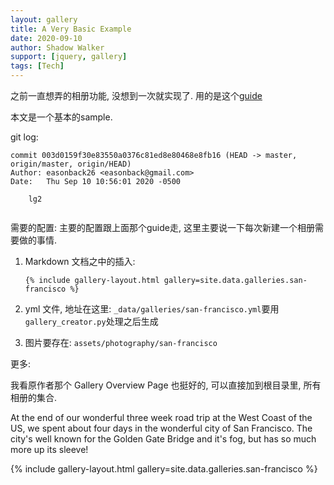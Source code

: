 ```yaml
---
layout: gallery
title: A Very Basic Example
date: 2020-09-10
author: Shadow Walker
support: [jquery, gallery]
tags: [Tech]
---
```


之前一直想弄的相册功能, 没想到一次就实现了. 用的是这个[guide](https://easonback26.github.io/ShadowArchive/JekyllAlbumSetup/)

本文是一个基本的sample. 

git log: 

```
commit 003d0159f30e83550a0376c81ed8e80468e8fb16 (HEAD -> master, origin/master, origin/HEAD)
Author: easonback26 <easonback@gmail.com>
Date:   Thu Sep 10 10:56:01 2020 -0500

    lg2
    
```

需要的配置: 
主要的配置跟上面那个guide走, 这里主要说一下每次新建一个相册需要做的事情. 

1. Markdown 文档之中的插入: 

	```
	{% include gallery-layout.html gallery=site.data.galleries.san-francisco %}
	```
2. yml 文件, 地址在这里: `_data/galleries/san-francisco.yml`要用`gallery_creator.py`处理之后生成
3. 图片要存在: `assets/photography/san-francisco`



更多: 

我看原作者那个 Gallery Overview Page 也挺好的, 可以直接加到根目录里, 所有相册的集合. 
    
At the end of our wonderful three week road trip at the West Coast of the US, we spent about four days in the wonderful city of San Francisco. The city's well known for the Golden Gate Bridge and it's fog, but has so much more up its sleeve!

{% include gallery-layout.html gallery=site.data.galleries.san-francisco %}